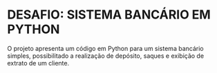 
# DESAFIO: SISTEMA BANCÁRIO EM PYTHON

O projeto apresenta um código em Python para um sistema bancário simples, possibilitado a realização de depósito, saques e exibição de extrato de um cliente. 


